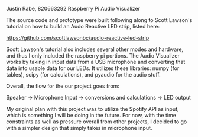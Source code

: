 Justin Rabe, 820663292 Raspberry Pi Audio Visualizer

The source code and prototype were built following along to Scott Lawson's tutorial on how to build an Audo Reactive LED strip, listed here: 

https://github.com/scottlawsonbc/audio-reactive-led-strip

Scott Lawson's tutorial also includes several other modes and hardware, and thus I only included the raspberry pi portions.
The Audio Visualizer works by taking in input data from a USB microphone and converting that data
into usable data for our LEDs. It utilizes these libraries: numpy (for tables), scipy (for calculations), and pyaudio for 
the audio stuff. 

Overall, the flow for the our project goes from:

Speaker -> Microphone Input -> conversions and calculations -> LED output

My original plan with this project was to utilize the Spotify API as input, which is something I will be doing in the future. For now, with
the time constraints as well as pressure overall from other projects, I decided to go with a simpler design that simply takes in microphone input. 



